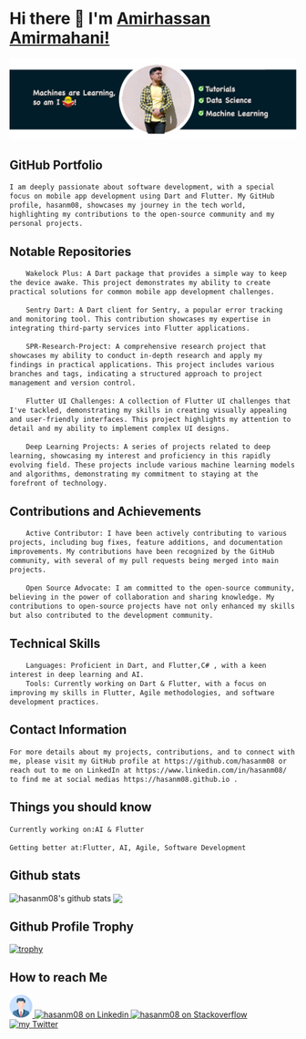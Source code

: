 
# Hi there 👋 I'm [Amirhassan Amirmahani!](https://hasanm08.github.io/)   
![](Untitled.png) 
## GitHub Portfolio

```
I am deeply passionate about software development, with a special focus on mobile app development using Dart and Flutter. My GitHub profile, hasanm08, showcases my journey in the tech world, highlighting my contributions to the open-source community and my personal projects.
```
## Notable Repositories
```
    Wakelock Plus: A Dart package that provides a simple way to keep the device awake. This project demonstrates my ability to create practical solutions for common mobile app development challenges.

    Sentry Dart: A Dart client for Sentry, a popular error tracking and monitoring tool. This contribution showcases my expertise in integrating third-party services into Flutter applications.

    SPR-Research-Project: A comprehensive research project that showcases my ability to conduct in-depth research and apply my findings in practical applications. This project includes various branches and tags, indicating a structured approach to project management and version control.

    Flutter UI Challenges: A collection of Flutter UI challenges that I've tackled, demonstrating my skills in creating visually appealing and user-friendly interfaces. This project highlights my attention to detail and my ability to implement complex UI designs.

    Deep Learning Projects: A series of projects related to deep learning, showcasing my interest and proficiency in this rapidly evolving field. These projects include various machine learning models and algorithms, demonstrating my commitment to staying at the forefront of technology.
```

## Contributions and Achievements
```
    Active Contributor: I have been actively contributing to various projects, including bug fixes, feature additions, and documentation improvements. My contributions have been recognized by the GitHub community, with several of my pull requests being merged into main projects.

    Open Source Advocate: I am committed to the open-source community, believing in the power of collaboration and sharing knowledge. My contributions to open-source projects have not only enhanced my skills but also contributed to the development community.
```

## Technical Skills
```
    Languages: Proficient in Dart, and Flutter,C# , with a keen interest in deep learning and AI.
    Tools: Currently working on Dart & Flutter, with a focus on improving my skills in Flutter, Agile methodologies, and software development practices.
```
## Contact Information
```
For more details about my projects, contributions, and to connect with me, please visit my GitHub profile at https://github.com/hasanm08 or reach out to me on LinkedIn at https://www.linkedin.com/in/hasanm08/ to find me at social medias https://hasanm08.github.io .
```
 

## Things you should know 
```
Currently working on:AI & Flutter 

Getting better at:Flutter, AI, Agile, Software Development
```
## Github stats
<div align="left">
  <img align="center" src="https://github-readme-stats.vercel.app/api?username=hasanm08&show_icons=true&include_all_commits=true&theme=tokyonight&hide_border=true" alt="hasanm08's github stats" /></a>
 <b align="right" >
   <img align="center" src="https://github-readme-stats.vercel.app/api/top-langs/?username=hasanm08&layout=compact&theme=tokyonight&hide_border=true" /></a> </b>
</div>


## Github Profile Trophy



[![trophy](https://github-profile-trophy.vercel.app/?username=hasanm08&theme=onedark)](https://github.com/ryo-ma/github-profile-trophy)

## How to reach Me
 <a href="https://hasanm08.github.io/" target="_blank">
  <img alt="hasanm08 CV" src="https://github.com/hasanm08/hasanm08.github.io/blob/source-code/web/profile.png" width="40" height="40" >
  </a>
  <a href="https://www.linkedin.com/in/hasanm08/" target="_blank">
  <img alt="hasanm08 on Linkedin" src="https://avatars3.githubusercontent.com/u/357098?s=200&v=4" width="40" height="40" >
  </a>
  <a href="https://stackoverflow.com/users/14041364" target="_blank">
    <img alt="hasanm08 on Stackoverflow" src="https://stackoverflow.design/assets/img/logos/talent/talent-logo-compact.svg" width="100" height="40" >
  </a>
  <a href="https://twitter.com/hasanm08" target="_blank">
    <img alt="my Twitter" src="https://cdn.cms-twdigitalassets.com/content/dam/developer-twitter/images/Twitter_logo_blue_48.png" width="40" height="40" >
  </a>



